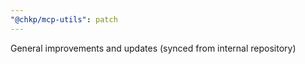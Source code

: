 ```yaml
---
"@chkp/mcp-utils": patch
---
```


General improvements and updates (synced from internal repository)
